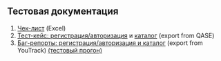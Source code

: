 ## Тестовая документация

1. [Чек-лист](https://docs.google.com/spreadsheets/d/1jwTt53MVXK9Y8XWH959Q-syDuaOiBG-lp8MYheMM0D0/edit?usp=sharing) (Excel)
2. [Тест-кейс: регистрация/авторизация](https://github.com/DariaBakhtina/docs/blob/main/Тест-кейсы%20-%20регистрация%20и%20авторизация.pdf) и [каталог](https://github.com/DariaBakhtina/docs/blob/main/Тест-кейсы%20-%20каталог%20товаров.pdf) (export from QASE) 
3. [Баг-репорты: регистрация/авторизация и каталог](https://docs.google.com/spreadsheets/d/13cbLYZHrsaY25brn4PMVdJMoUBeVtoMw/edit?usp=sharing&ouid=108197032685775109729&rtpof=true&sd=true) (export from YouTrack) [(тестовый прогон)](https://github.com/DariaBakhtina/docs/tree/main/Тестовый%20прогон)
